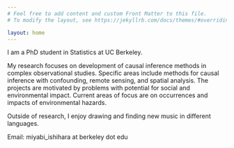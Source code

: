 ```yaml
---
# Feel free to add content and custom Front Matter to this file.
# To modify the layout, see https://jekyllrb.com/docs/themes/#overriding-theme-defaults

layout: home
---
```


I am a PhD student in Statistics at UC Berkeley.

My research focuses on development of causal inference methods in complex observational studies. Specific areas include methods for causal inference with confounding, remote sensing, and spatial analysis. The projects are motivated by problems with potential for social and environmental impact. Current areas of focus are on occurrences and impacts of environmental hazards.

Outside of research, I enjoy drawing and finding new music in different languages.

Email: miyabi_ishihara at berkeley dot edu

